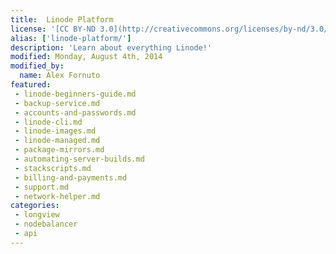 ```yaml
---
title:  Linode Platform
license: '[CC BY-ND 3.0](http://creativecommons.org/licenses/by-nd/3.0/us/)'
alias: ['linode-platform/']
description: 'Learn about everything Linode!'
modified: Monday, August 4th, 2014
modified_by:
  name: Alex Fornuto
featured:
 - linode-beginners-guide.md
 - backup-service.md
 - accounts-and-passwords.md
 - linode-cli.md
 - linode-images.md
 - linode-managed.md
 - package-mirrors.md
 - automating-server-builds.md
 - stackscripts.md
 - billing-and-payments.md
 - support.md
 - network-helper.md
categories:
 - longview
 - nodebalancer
 - api
---
```


